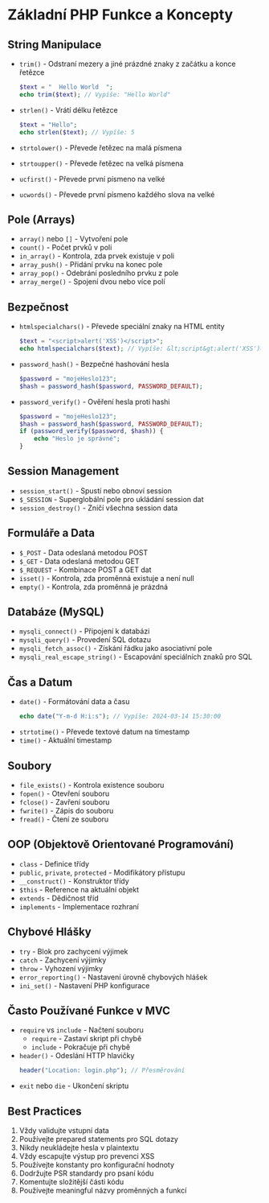 # Základní PHP Funkce a Koncepty

## String Manipulace
- `trim()` - Odstraní mezery a jiné prázdné znaky z začátku a konce řetězce
  ```php
  $text = "  Hello World  ";
  echo trim($text); // Vypíše: "Hello World"
  ```

- `strlen()` - Vrátí délku řetězce
  ```php
  $text = "Hello";
  echo strlen($text); // Vypíše: 5
  ```

- `strtolower()` - Převede řetězec na malá písmena
- `strtoupper()` - Převede řetězec na velká písmena
- `ucfirst()` - Převede první písmeno na velké
- `ucwords()` - Převede první písmeno každého slova na velké

## Pole (Arrays)
- `array()` nebo `[]` - Vytvoření pole
- `count()` - Počet prvků v poli
- `in_array()` - Kontrola, zda prvek existuje v poli
- `array_push()` - Přidání prvku na konec pole
- `array_pop()` - Odebrání posledního prvku z pole
- `array_merge()` - Spojení dvou nebo více polí

## Bezpečnost
- `htmlspecialchars()` - Převede speciální znaky na HTML entity
  ```php
  $text = "<script>alert('XSS')</script>";
  echo htmlspecialchars($text); // Vypíše: &lt;script&gt;alert('XSS')&lt;/script&gt;
  ```

- `password_hash()` - Bezpečné hashování hesla
  ```php
  $password = "mojeHeslo123";
  $hash = password_hash($password, PASSWORD_DEFAULT);
  ```

- `password_verify()` - Ověření hesla proti hashi
  ```php
  $password = "mojeHeslo123";
  $hash = password_hash($password, PASSWORD_DEFAULT);
  if (password_verify($password, $hash)) {
      echo "Heslo je správné";
  }
  ```

## Session Management
- `session_start()` - Spustí nebo obnoví session
- `$_SESSION` - Superglobální pole pro ukládání session dat
- `session_destroy()` - Zničí všechna session data

## Formuláře a Data
- `$_POST` - Data odeslaná metodou POST
- `$_GET` - Data odeslaná metodou GET
- `$_REQUEST` - Kombinace POST a GET dat
- `isset()` - Kontrola, zda proměnná existuje a není null
- `empty()` - Kontrola, zda proměnná je prázdná

## Databáze (MySQL)
- `mysqli_connect()` - Připojení k databázi
- `mysqli_query()` - Provedení SQL dotazu
- `mysqli_fetch_assoc()` - Získání řádku jako asociativní pole
- `mysqli_real_escape_string()` - Escapování speciálních znaků pro SQL

## Čas a Datum
- `date()` - Formátování data a času
  ```php
  echo date("Y-m-d H:i:s"); // Vypíše: 2024-03-14 15:30:00
  ```
- `strtotime()` - Převede textové datum na timestamp
- `time()` - Aktuální timestamp

## Soubory
- `file_exists()` - Kontrola existence souboru
- `fopen()` - Otevření souboru
- `fclose()` - Zavření souboru
- `fwrite()` - Zápis do souboru
- `fread()` - Čtení ze souboru

## OOP (Objektově Orientované Programování)
- `class` - Definice třídy
- `public`, `private`, `protected` - Modifikátory přístupu
- `__construct()` - Konstruktor třídy
- `$this` - Reference na aktuální objekt
- `extends` - Dědičnost tříd
- `implements` - Implementace rozhraní

## Chybové Hlášky
- `try` - Blok pro zachycení výjimek
- `catch` - Zachycení výjimky
- `throw` - Vyhození výjimky
- `error_reporting()` - Nastavení úrovně chybových hlášek
- `ini_set()` - Nastavení PHP konfigurace

## Často Používané Funkce v MVC
- `require` vs `include` - Načtení souboru
  - `require` - Zastaví skript při chybě
  - `include` - Pokračuje při chybě
- `header()` - Odeslání HTTP hlavičky
  ```php
  header("Location: login.php"); // Přesměrování
  ```
- `exit` nebo `die` - Ukončení skriptu

## Best Practices
1. Vždy validujte vstupní data
2. Používejte prepared statements pro SQL dotazy
3. Nikdy neukládejte hesla v plaintextu
4. Vždy escapujte výstup pro prevenci XSS
5. Používejte konstanty pro konfigurační hodnoty
6. Dodržujte PSR standardy pro psaní kódu
7. Komentujte složitější části kódu
8. Používejte meaningful názvy proměnných a funkcí 